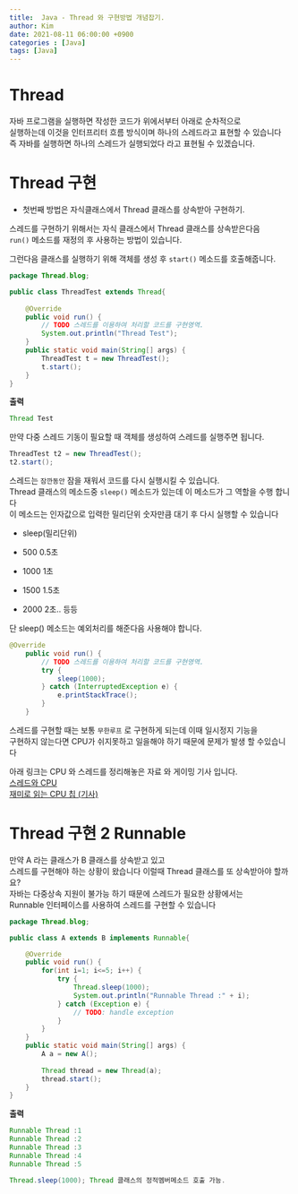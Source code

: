 ```yaml
---
title:  Java - Thread 와 구현방법 개념잡기.
author: Kim
date: 2021-08-11 06:00:00 +0900
categories : [Java]
tags: [Java]
---
```


# Thread

자바 프로그램을 실행하면 작성한 코드가 위에서부터 아래로 순차적으로<br>
실행하는데 이것을 인터프리터 흐름 방식이며 하나의 스레드라고 표현할 수 있습니다<br>
즉 자바를 실행하면 하나의 스레드가 실행되었다 라고 표현될 수 있겠습니다.<br>

# Thread 구현

- 첫번째 방법은 자식클래스에서 Thread 클래스를 상속받아 구현하기.

스레드를 구현하기 위해서는 자식 클래스에서 Thread 클래스를 상속받은다음<br>
`run()` 메소드를 재정의 후 사용하는 방법이 있습니다.<br>

그런다음 클래스를 실행하기 위해 객체를 생성 후 `start()` 메소드를 호출해줍니다.<br>

```java
package Thread.blog;

public class ThreadTest extends Thread{
	
    @Override
	public void run() {
		// TODO 스레드를 이용하여 처리할 코드를 구현영역.
		System.out.println("Thread Test");
	}
	public static void main(String[] args) {
		ThreadTest t = new ThreadTest();
		t.start();
	}
}
```
<strong>출력</strong><br>

```java
Thread Test
```

만약 다중 스레드 기동이 필요할 때 객체를 생성하여 스레드를 실행주면 됩니다.<br>

```java
ThreadTest t2 = new ThreadTest();
t2.start();
```

스레드는  `잠깐동안` 잠을 재워서 코드를 다시 실행시킬 수 있습니다.<br>
Thread 클래스의 메소드중 `sleep()` 메소드가 있는데 이 메소드가 그 역할을 수행 합니다<br>
이 메소드는 인자값으로 입력한 밀리단위 숫자만큼 대기 후 다시 실행할 수 있습니다<br>

- sleep(밀리단위)

- 500  0.5초
- 1000 1초
- 1500 1.5초
- 2000 2초.. 등등

단 sleep() 메소드는 예외처리를 해준다음 사용해야 합니다.<br>

```java
@Override
	public void run() {
		// TODO 스레드를 이용하여 처리할 코드를 구현영역.
		try {
			sleep(1000);		
		} catch (InterruptedException e) {
			e.printStackTrace();
		}
	}
```

스레드를 구현할 때는 보통 `무한루프` 로 구현하게 되는데 이때 일시정지 기능을<br>
구현하지 않는다면 CPU가 쉬지못하고 일을해야 하기 때문에 문제가 발생 할 수있습니다<br>

아래 링크는 CPU 와 스레드를 정리해놓은 자료 와 게이밍 기사 입니다.<br> 
<a href = "https://juneyr.dev/thread">스레드와 CPU</a><br>
<a href ="https://www.itworld.co.kr/insight/190283">재미로 읽는 CPU 칩 (기사)</a>


# Thread 구현 2 Runnable

만약 A 라는 클래스가 B 클래스를 상속받고 있고<br>
스레드를 구현해야 하는 상황이 왔습니다 이럴때 Thread 클래스를 또 상속받아야 할까요?<br>
자바는 다중상속 지원이 불가능 하기 때문에 스레드가 필요한 상황에서는<br>
Runnable 인터페이스를 사용하여 스레드를 구현할 수 있습니다<br>

```java
package Thread.blog;

public class A extends B implements Runnable{

	@Override
	public void run() {
		for(int i=1; i<=5; i++) {
			try {
				Thread.sleep(1000);
				System.out.println("Runnable Thread :" + i);
			} catch (Exception e) {
				// TODO: handle exception
			}
		}
	}
	public static void main(String[] args) {
		A a = new A();
		
		Thread thread = new Thread(a);
		thread.start();
	}
}
```
<strong>출력</strong><br>

```java
Runnable Thread :1
Runnable Thread :2
Runnable Thread :3
Runnable Thread :4
Runnable Thread :5
```

```java
Thread.sleep(1000); Thread 클래스의 정적멤버메소드 호출 가능.
```








